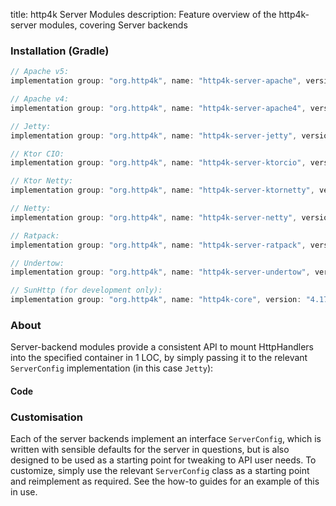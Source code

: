 title: http4k Server Modules
description: Feature overview of the http4k-server modules, covering Server backends

### Installation (Gradle)

```groovy
// Apache v5: 
implementation group: "org.http4k", name: "http4k-server-apache", version: "4.17.5.0"

// Apache v4: 
implementation group: "org.http4k", name: "http4k-server-apache4", version: "4.17.5.0"

// Jetty: 
implementation group: "org.http4k", name: "http4k-server-jetty", version: "4.17.5.0"

// Ktor CIO: 
implementation group: "org.http4k", name: "http4k-server-ktorcio", version: "4.17.5.0"

// Ktor Netty: 
implementation group: "org.http4k", name: "http4k-server-ktornetty", version: "4.17.5.0"

// Netty: 
implementation group: "org.http4k", name: "http4k-server-netty", version: "4.17.5.0"

// Ratpack: 
implementation group: "org.http4k", name: "http4k-server-ratpack", version: "4.17.5.0"

// Undertow: 
implementation group: "org.http4k", name: "http4k-server-undertow", version: "4.17.5.0"

// SunHttp (for development only): 
implementation group: "org.http4k", name: "http4k-core", version: "4.17.5.0"
```

### About
Server-backend modules provide a consistent API to mount HttpHandlers into the specified container in 1 LOC, by 
simply passing it to the relevant `ServerConfig` implementation (in this case `Jetty`):

#### Code [<img class="octocat"/>](https://github.com/http4k/http4k/blob/master/src/docs/guide/reference/servers/example_http.kt)

<script src="https://gist-it.appspot.com/https://github.com/http4k/http4k/blob/master/src/docs/guide/reference/servers/example_http.kt"></script>

### Customisation
Each of the server backends implement an interface `ServerConfig`, which is written with sensible defaults for the server in questions, 
but is also designed to be used as a starting point for tweaking to API user needs. To customize, simply use the relevant `ServerConfig` 
class as a starting point and reimplement as required. See the how-to guides for an example of this in use.
